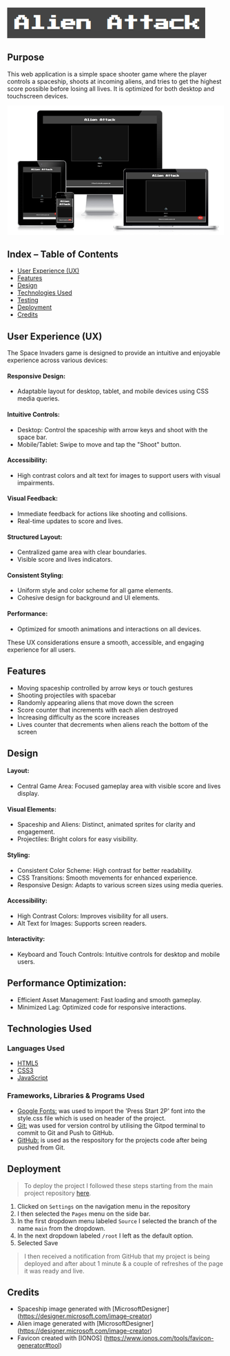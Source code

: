 ![Alien Attack logo](documentation/supp-images/logo.png)

## Purpose
This web application is a simple space shooter game where the player controls a spaceship, shoots at incoming aliens, and tries to get the highest score possible before losing all lives. It is optimized for both desktop and touchscreen devices.

![Mockup](documentation/supp-images/responsive-mockup.png)

## Index – Table of Contents
* [User Experience (UX)](#user-experience-ux) 
* [Features](#features)
* [Design](#design)
* [Technologies Used](#technologies-used)
* [Testing](#testing)
* [Deployment](#deployment)
* [Credits](#credits)

## User Experience (UX)

The Space Invaders game is designed to provide an intuitive and enjoyable experience across various devices:

#### Responsive Design:

- Adaptable layout for desktop, tablet, and mobile devices using CSS media queries.

#### Intuitive Controls:

- Desktop: Control the spaceship with arrow keys and shoot with the space bar.
- Mobile/Tablet: Swipe to move and tap the "Shoot" button.

#### Accessibility:

- High contrast colors and alt text for images to support users with visual impairments.

#### Visual Feedback:

- Immediate feedback for actions like shooting and collisions.
- Real-time updates to score and lives.

#### Structured Layout:

- Centralized game area with clear boundaries.
- Visible score and lives indicators.

#### Consistent Styling:

- Uniform style and color scheme for all game elements.
- Cohesive design for background and UI elements.

#### Performance:

- Optimized for smooth animations and interactions on all devices.

These UX considerations ensure a smooth, accessible, and engaging experience for all users.

## Features
- Moving spaceship controlled by arrow keys or touch gestures
- Shooting projectiles with spacebar
- Randomly appearing aliens that move down the screen
- Score counter that increments with each alien destroyed
- Increasing difficulty as the score increases
- Lives counter that decrements when aliens reach the bottom of the screen

## Design

#### Layout:

- Central Game Area: Focused gameplay area with visible score and lives display.

#### Visual Elements:

- Spaceship and Aliens: Distinct, animated sprites for clarity and engagement.
- Projectiles: Bright colors for easy visibility.

#### Styling:

- Consistent Color Scheme: High contrast for better readability.
- CSS Transitions: Smooth movements for enhanced experience.
- Responsive Design: Adapts to various screen sizes using media queries.

#### Accessibility:

- High Contrast Colors: Improves visibility for all users.
- Alt Text for Images: Supports screen readers.

#### Interactivity:

- Keyboard and Touch Controls: Intuitive controls for desktop and mobile users.

## Performance Optimization:

- Efficient Asset Management: Fast loading and smooth gameplay.
- Minimized Lag: Optimized code for responsive interactions.

## Technologies Used

### Languages Used

-   [HTML5](https://en.wikipedia.org/wiki/HTML5)
-   [CSS3](https://en.wikipedia.org/wiki/Cascading_Style_Sheets)
-   [JavaScript](https://en.wikipedia.org/wiki/JavaScript)

### Frameworks, Libraries & Programs Used

-   [Google Fonts:](https://fonts.google.com/) was used to import the 'Press Start 2P' font into the style.css file which is used on header of the project.
-   [Git:](https://codeinstitute-ide.net/) was used for version control by utilising the Gitpod terminal to commit to Git and Push to GitHub.
-   [GitHub:](https://github.com/) is used as the respository for the projects code after being pushed from Git.

## Deployment

> To deploy the project I followed these steps starting from the main project repository [here](https://github.com/dmuresanu/Project-2).

 1. Clicked on `Settings` on the navigation menu in the repository
 2. I then selected the `Pages` menu on the side bar.
 3. In the first dropdown menu labeled `Source` I selected the branch of the name `main` from the dropdown.
 4. In the next dropdown labeled `/root` I left as the default option.
 5. Selected Save
 
> I then received a notification from GitHub that my project is being deployed and after about 1 minute & a couple of refreshes of the page it was ready and live.

## Credits
- Spaceship image generated with [MicrosoftDesigner] (https://designer.microsoft.com/image-creator)
- Alien image generated with [MicrosoftDesigner] (https://designer.microsoft.com/image-creator)
- Favicon created with [IONOS] (https://www.ionos.com/tools/favicon-generator#tool)




